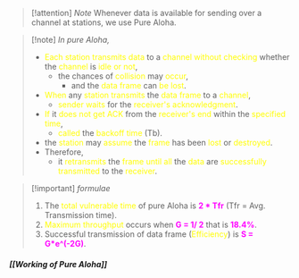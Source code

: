 >[!attention] *Note*
>Whenever data is available for sending over a channel at stations, we use Pure Aloha.

>[!note] *In pure Aloha,*
>- <span style="color:#fffd01">Each station transmits data</span> to a <span style="color:#fffd01">channel without checking</span> whether the <span style="color:#fffd01">channel</span> is <span style="color:#fffd01">idle or not</span>,
>	- the chances of <span style="color:#fffd01">collision</span> may <span style="color:#fffd01">occur</span>,
>		- and the <span style="color:#fffd01">data frame</span> can <span style="color:#fffd01">be lost</span>.
>- <span style="color:#fffd01">When</span> any <span style="color:#fffd01">station transmits</span> the <span style="color:#fffd01">data frame</span> to a <span style="color:#fffd01">channel</span>,
>	- <span style="color:#fffd01">sender waits</span> for the <span style="color:#fffd01">receiver's acknowledgment</span>. 
>- <span style="color:#fffd01">If</span> it <span style="color:#fffd01">does not get ACK</span> from the <span style="color:#fffd01">receiver's end</span> within the <span style="color:#fffd01">specified time</span>,
>	- <span style="color:#fffd01">called</span> the <span style="color:#fffd01">backoff time</span> (Tb). 
>- the <span style="color:#fffd01">station</span> may <span style="color:#fffd01">assume</span> the <span style="color:#fffd01">frame</span> has been <span style="color:#fffd01">lost</span> or <span style="color:#fffd01">destroyed</span>. 
>- Therefore,
>	- it <span style="color:#fffd01">retransmits</span> the <span style="color:#fffd01">frame</span> <span style="color:#fffd01">until all</span> the <span style="color:#fffd01">data</span> are <span style="color:#fffd01">successfully transmitted</span> to the <span style="color:#fffd01">receiver</span>.

>[!important] *formulae* 
>1. The <span style="color:#fffd01">total vulnerable time</span> of pure Aloha is **<span style="color:#ff00ff">2 * Tfr</span>** (Tfr = Avg. Transmission time).
>2. <span style="color:#fffd01">Maximum throughput</span> occurs when **<span style="color:#ff00ff">G = 1/ 2</span>** that is **<span style="color:#ff00ff">18.4%</span>**.
>3. Successful transmission of data frame (<span style="color:#fffd01">Efficiency</span>) is **<span style="color:#ff00ff">S = G*e^(-2G)</span>**.

#### *[[Working of Pure Aloha]]*

